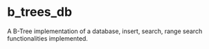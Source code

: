 # b_trees_db

A B-Tree implementation of a database, insert, search, range search functionalities implemented.
